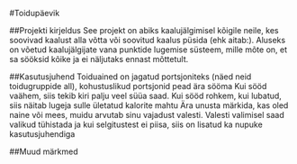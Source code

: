 #Toidupäevik

##Projekti kirjeldus
See projekt on abiks kaalujälgimisel kõigile neile, kes soovivad kaalust alla võtta või soovitud kaalus püsida (ehk aitab:).
Aluseks on võetud kaalujälgijate vana punktide lugemise süsteem, mille mõte on, et sa sööksid kõike ja ei näljutaks ennast mõttetult.


##Kasutusjuhend
Toiduained on jagatud portsjoniteks (näed neid toidugruppide all), kohustuslikud portsjonid pead ära sööma
Kui sööd vaähem, siis tekib kiri palju veel süüa saad.
Kui sööd rohkem, kui lubatud, siis näitab lugeja sulle ületatud kalorite mahtu
Ära unusta märkida, kas oled naine või mees, muidu arvutab sinu vajadust valesti.
Valesti valimisel saad valikud tühistada
ja kui selgitustest ei piisa, siis on lisatud ka nupuke kasutusjuhendiga

##Muud märkmed
